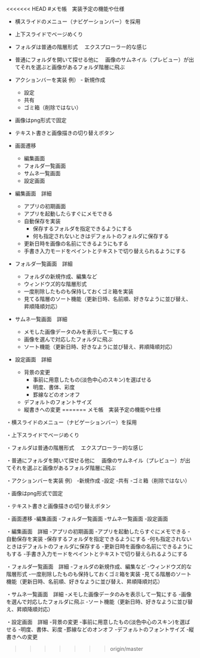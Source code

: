 <<<<<<< HEAD
#メモ帳　実装予定の機能や仕様

-  横スライドのメニュー（ナビゲーションバー）を採用

-  上下スライドでベージめくり

- フォルダは普通の階層形式
　エクスプローラー的な感じ

- 普通にフォルダを開いて探せる他に
　画像のサムネイル（プレビュー）が出てそれを選ぶと画像があるフォルダ階層に飛ぶ

- アクションバーを実装
例）	- 新規作成
	- 設定
	- 共有
	- ゴミ箱（削除ではない）

- 画像はpng形式で固定

- テキスト書きと画像描きの切り替えボタン

- 画面遷移
	- 編集画面
	- フォルダ一覧画面
	- サムネ一覧画面
	- 設定画面

-  編集画面　詳細
	- アプリの初期画面
	- アプリを起動したらすぐにメモできる
	- 自動保存を実装
		- 保存するフォルダを指定できるようにする
		- 何も指定されないときはデフォルトのフォルダに保存する
	- 更新日時を画像の名前にできるようにもする
	- 手書き入力モードをペイントとテキストで切り替えられるようにする

-  フォルダ一覧画面　詳細
	- フォルダの新規作成、編集など
	- ウィンドウズ的な階層形式
	- 一度削除したものも保持しておくゴミ箱を実装
	- 見てる階層のソート機能（更新日時、名前順、好きなように並び替え、昇順降順対応）

-  サムネ一覧画面　詳細
	- メモした画像データのみを表示して一覧にする
	- 画像を選んで対応したフォルダに飛ぶ
	- ソート機能（更新日時、好きなように並び替え、昇順降順対応）

-  設定画面　詳細
	- 背景の変更
		- 事前に用意したもの(淡色中心のスキン)を選ばせる
		- 明度、書体、彩度
		- 罫線などのオンオフ
	- デフォルトのフォントサイズ
	- 縦書きへの変更
=======
メモ帳　実装予定の機能や仕様

・横スライドのメニュー（ナビゲーションバー）を採用

・上下スライドでベージめくり

・フォルダは普通の階層形式
　エクスプローラー的な感じ

・普通にフォルダを開いて探せる他に
　画像のサムネイル（プレビュー）が出てそれを選ぶと画像があるフォルダ階層に飛ぶ

・アクションバーを実装
例）	-新規作成
	-設定
	-共有
	-ゴミ箱（削除ではない）

・画像はpng形式で固定

・テキスト書きと画像描きの切り替えボタン

・画面遷移
	-編集画面
	-フォルダ一覧画面
	-サムネ一覧画面
	-設定画面

・編集画面　詳細
	-アプリの初期画面
	-アプリを起動したらすぐにメモできる
	-自動保存を実装
		-保存するフォルダを指定できるようにする
		-何も指定されないときはデフォルトのフォルダに保存する
	-更新日時を画像の名前にできるようにもする
	-手書き入力モードをペイントとテキストで切り替えられるようにする

・フォルダ一覧画面　詳細
	-フォルダの新規作成、編集など
	-ウィンドウズ的な階層形式
	-一度削除したものも保持しておくゴミ箱を実装
	-見てる階層のソート機能（更新日時、名前順、好きなように並び替え、昇順降順対応）

・サムネ一覧画面　詳細
	-メモした画像データのみを表示して一覧にする
	-画像を選んで対応したフォルダに飛ぶ
	-ソート機能（更新日時、好きなように並び替え、昇順降順対応）

・設定画面　詳細
	-背景の変更
		-事前に用意したもの(淡色中心のスキン)を選ばせる
		-明度、書体、彩度
		-罫線などのオンオフ
	-デフォルトのフォントサイズ
	-縦書きへの変更
>>>>>>> origin/master
